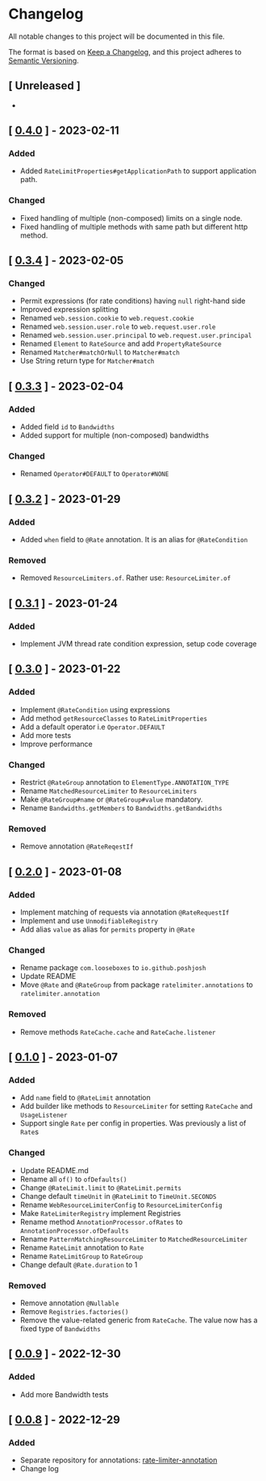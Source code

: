 # Changelog

All notable changes to this project will be documented in this file.

The format is based on [Keep a Changelog](https://keepachangelog.com/en/1.0.0/),
and this project adheres to [Semantic Versioning](https://semver.org/spec/v2.0.0.html).

## [ Unreleased ]

-

## [ [0.4.0](https://github.com/poshjosh/rate-limiter-spring/tree/v0.4.0) ] - 2023-02-11

### Added

- Added `RateLimitProperties#getApplicationPath` to support application path.

### Changed

- Fixed handling of multiple (non-composed) limits on a single node.
- Fixed handling of multiple methods with same path but different http method.

## [ [0.3.4](https://github.com/poshjosh/rate-limiter-spring/tree/v0.3.4) ] - 2023-02-05

### Changed

- Permit expressions (for rate conditions) having `null` right-hand side
- Improved expression splitting
- Renamed `web.session.cookie` to `web.request.cookie`
- Renamed `web.session.user.role` to `web.request.user.role`
- Renamed `web.session.user.principal` to `web.request.user.principal`
- Renamed `Element` to `RateSource` and add `PropertyRateSource`
- Renamed `Matcher#matchOrNull` to `Matcher#match`
- Use String return type for `Matcher#match`

## [ [0.3.3](https://github.com/poshjosh/rate-limiter-spring/tree/v0.3.3) ] - 2023-02-04

### Added

- Added field `id` to `Bandwidths`
- Added support for multiple (non-composed) bandwidths

### Changed

- Renamed `Operator#DEFAULT` to `Operator#NONE`

## [ [0.3.2](https://github.com/poshjosh/rate-limiter-spring/tree/v0.3.2) ] - 2023-01-29

### Added

- Added `when` field to `@Rate` annotation. It is an alias for `@RateCondition`

### Removed

- Removed `ResourceLimiters.of`. Rather use: `ResourceLimiter.of`

## [ [0.3.1](https://github.com/poshjosh/rate-limiter-spring/tree/v0.3.1) ] - 2023-01-24

### Added

- Implement JVM thread rate condition expression, setup code coverage

## [ [0.3.0](https://github.com/poshjosh/rate-limiter-spring/tree/v0.3.0) ] - 2023-01-22

### Added

- Implement `@RateCondition` using expressions
- Add method `getResourceClasses` to `RateLimitProperties`
- Add a default operator i.e `Operator.DEFAULT`
- Add more tests
- Improve performance

### Changed

- Restrict `@RateGroup` annotation to `ElementType.ANNOTATION_TYPE`
- Rename `MatchedResourceLimiter` to `ResourceLimiters`
- Make `@RateGroup#name` or `@RateGroup#value` mandatory.
- Rename `Bandwidths.getMembers` to `Bandwidths.getBandwidths`

### Removed

- Remove annotation `@RateReqestIf`

## [ [0.2.0](https://github.com/poshjosh/rate-limiter-spring/tree/v0.2.0) ] - 2023-01-08

### Added

- Implement matching of requests via annotation `@RateRequestIf`
- Implement and use `UnmodifiableRegistry`
- Add alias `value` as alias for `permits` property in `@Rate`

### Changed

- Rename package `com.looseboxes` to `io.github.poshjosh`
- Update README
- Move `@Rate` and `@RateGroup` from package `ratelimiter.annotations` to `ratelimiter.annotation`

### Removed

- Remove methods `RateCache.cache` and `RateCache.listener`

## [ [0.1.0](https://github.com/poshjosh/rate-limiter-spring/tree/v0.1.0) ] - 2023-01-07

### Added

- Add `name` field to `@RateLimit` annotation
- Add builder like methods to `ResourceLimiter` for setting `RateCache` and `UsageListener`
- Support single `Rate` per config in properties. Was previously a list of `Rate`s

### Changed

- Update README.md
- Rename all `of()` to `ofDefaults()`
- Change `@RateLimit.limit` to `@RateLimit.permits`
- Change default `timeUnit` in `@RateLimit` to `TimeUnit.SECONDS`
- Rename `WebResourceLimiterConfig` to `ResourceLimiterConfig`
- Make `RateLimiterRegistry` implement Registries
- Rename method `AnnotationProcessor.ofRates` to `AnnotationProcessor.ofDefaults`
- Rename `PatternMatchingResourceLimiter` to `MatchedResourceLimiter`
- Rename `RateLimit` annotation to `Rate`
- Rename `RateLimitGroup` to `RateGroup`
- Change default `@Rate.duration` to 1

### Removed

- Remove annotation `@Nullable`
- Remove `Registries.factories()`
- Remove the value-related generic from `RateCache`. The value now has a fixed type of `Bandwidths`

## [ [0.0.9](https://github.com/poshjosh/rate-limiter-spring/tree/v0.0.9) ] - 2022-12-30

### Added

- Add more Bandwidth tests

## [ [0.0.8](https://github.com/poshjosh/rate-limiter-spring/tree/v0.0.8) ] - 2022-12-29

### Added

- Separate repository for annotations: [rate-limiter-annotation](https://github.com/poshjosh/rate-limiter-annotation)
- Change log
